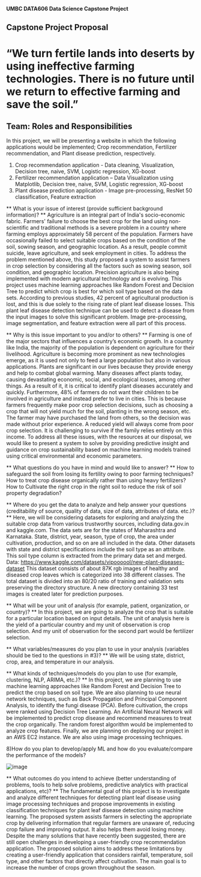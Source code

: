 **UMBC DATA606 Data Science Capstone Project**

## Capstone Project Proposal ##

# “We turn fertile lands into deserts by using ineffective farming technologies. There is no future until we return to effective farming and save the soil.” 
## Team: Roles and Responsibilities ##

In this project, we will be presenting a website in which the following applications would be implemented; Crop recommendation, Fertilizer recommendation, and Plant disease prediction, respectively.
1.	Crop recommendation application - Data cleaning, Visualization, Decision tree, naive, SVM, Logistic regression, XG-boost
2.	Fertilizer recommendation application – Data Visualization using Matplotlib, Decision tree, naive, SVM, Logistic regression, XG-boost
3.	Plant disease prediction application - Image pre-processing, ResNet 50 classification, Feature extraction

** What is your issue of interest (provide sufficient background information)? **
Agriculture is an integral part of India's socio-economic fabric. Farmers' failure to choose the best crop for the land using non-scientific and traditional methods is a severe problem in a country where farming employs approximately 58 percent of the population. Farmers have occasionally failed to select suitable crops based on the condition of the soil, sowing season, and geographic location. As a result, people commit suicide, leave agriculture, and seek employment in cities. To address the problem mentioned above, this study proposed a system to assist farmers in crop selection by considering all the factors such as sowing season, soil condition, and geographic location. Precision agriculture is also being implemented with modern agricultural technology and is evolving. This project uses machine learning approaches like Random Forest and Decision Tree to predict which crop is best for which soil type based on the data sets. According to previous studies, 42 percent of agricultural production is lost, and this is due solely to the rising rate of plant leaf disease losses. This plant leaf disease detection technique can be used to detect a disease from the input images to solve this significant problem. Image pre-processing, image segmentation, and feature extraction were all part of this process.

** Why is this issue important to you and/or to others? **
Farming is one of the major sectors that influences a country’s economic growth. In a country like India, the majority of the population is dependent on agriculture for their livelihood. Agriculture is becoming more prominent as new technologies emerge, as it is used not only to feed a large population but also in various applications. Plants are significant in our lives because they provide energy and help to combat global warming. Many diseases affect plants today, causing devastating economic, social, and ecological losses, among other things. As a result of it, it is critical to identify plant diseases accurately and quickly. 
Furthermore, 48% of farmers do not want their children to be involved in agriculture and instead prefer to live in cities. This is because farmers frequently make poor crop selection decisions, such as choosing a crop that will not yield much for the soil, planting in the wrong season, etc. The farmer may have purchased the land from others, so the decision was made without prior experience. A reduced yield will always come from poor crop selection. It is challenging to survive if the family relies entirely on this income. To address all these issues, with the resources at our disposal, we would like to present a system to solve by providing predictive insight and guidance on crop sustainability based on machine learning models trained using critical environmental and economic parameters.

** What questions do you have in mind and would like to answer? **
         How to safeguard the soil from losing its fertility owing to poor farming techniques?
         How to treat crop disease organically rather than using heavy fertilizers?
         How to Cultivate the right crop in the right soil to reduce the risk of soil property degradation?

** Where do you get the data to analyze and help answer your questions (creditability of source, quality of data, size of data, attributes of data. etc.)? **
Here, we will be considering datasets for exploring and analyzing the suitable crop data from various trustworthy sources, including data.gov.in and kaggle.com. 
The data sets are for the states of Maharashtra and Karnataka. State, district, year, season, type of crop, the area under cultivation, production, and so on are all included in the data. Other datasets with state and district specifications include the soil type as an attribute. This soil type column is extracted from the primary data set and merged. 
Data:
https://www.kaggle.com/datasets/vipoooool/new-plant-diseases-dataset
This dataset consists of about 87K rgb images of healthy and diseased crop leaves which is categorized into 38 different classes. The total dataset is divided into an 80/20 ratio of training and validation sets preserving the directory structure. A new directory containing 33 test images is created later for prediction purposes.

** What will be your unit of analysis (for example, patient, organization, or country)? **
In this project, we are going to analyze the crop that is suitable for a particular location based on input details. The unit of analysis here is the yield of a particular country and my unit of observation is crop selection. And my unit of observation for the second part would be fertilizer selection.

** What variables/measures do you plan to use in your analysis (variables should be tied to the questions in #3)? **
We will be using state, district, crop, area, and temperature in our analysis.

** What kinds of techniques/models do you plan to use (for example, clustering, NLP, ARIMA, etc.)? **
In this project, we are planning to use machine learning approaches like Random Forest and Decision Tree to predict the crop based on soil type. We are also planning to use neural network techniques, such as Back Propagation and Principal Component Analysis, to identify the fungi disease (PCA). Before cultivation, the crops were ranked using Decision Tree Learning. An Artificial Neural Network will be implemented to predict crop disease and recommend measures to treat the crop organically. The random forest algorithm would be implemented to analyze crop features. Finally, we are planning on deploying our project in an AWS EC2 instance. We are also using image processing techniques.
 

8)How do you plan to develop/apply ML and how do you evaluate/compare the performance of the models?

![image](https://user-images.githubusercontent.com/78180757/173258273-cbcdfe8d-b965-4d58-bc4b-e7ba29e901de.png)


 
** What outcomes do you intend to achieve (better understanding of problems, tools to help solve problems, predictive analytics with practical applications, etc)? **
The fundamental goal of this project is to investigate and analyze different techniques for detecting plant leaf disease using image processing techniques and propose improvements in existing classification techniques for plant leaf disease detection using machine learning. The proposed system assists farmers in selecting the appropriate crop by delivering information that regular farmers are unaware of, reducing crop failure and improving output. It also helps them avoid losing money.
Despite the many solutions that have recently been suggested, there are still open challenges in developing a user-friendly crop recommendation application. The proposed solution aims to address these limitations by creating a user-friendly application that considers rainfall, temperature, soil type, and other factors that directly affect cultivation. The main goal is to increase the number of crops grown throughout the season.

